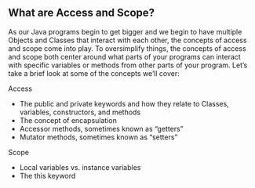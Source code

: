 ## What are Access and Scope?

As our Java programs begin to get bigger and we begin to have multiple Objects and Classes that interact with each other, the concepts of access and scope come into play. To oversimplify things, the concepts of access and scope both center around what parts of your programs can interact with specific variables or methods from other parts of your program. Let’s take a brief look at some of the concepts we’ll cover:

Access

- The public and private keywords and how they relate to Classes, variables, constructors, and methods
- The concept of encapsulation
- Accessor methods, sometimes known as “getters”
- Mutator methods, sometimes known as “setters”

Scope

- Local variables vs. instance variables
- The this keyword
